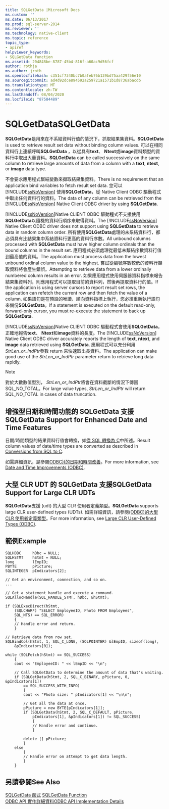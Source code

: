 ```yaml
---
title: SQLGetData |Microsoft Docs
ms.custom: ''
ms.date: 06/13/2017
ms.prod: sql-server-2014
ms.reviewer: ''
ms.technology: native-client
ms.topic: reference
topic_type:
- apiref
helpviewer_keywords:
- SQLGetData function
ms.assetid: 204848be-8787-45b4-816f-a60ac9d56fcf
author: rothja
ms.author: jroth
ms.openlocfilehash: c351cf7340bc7b0afeb76b139bd75aa429f56e10
ms.sourcegitcommit: ad4d92dce894592a259721a1571b1d8736abacdb
ms.translationtype: MT
ms.contentlocale: zh-TW
ms.lasthandoff: 08/04/2020
ms.locfileid: "87584489"
---
```

# <a name="sqlgetdata"></a><span data-ttu-id="bcc21-102">SQLGetData</span><span class="sxs-lookup"><span data-stu-id="bcc21-102">SQLGetData</span></span>
  <span data-ttu-id="bcc21-103">**SQLGetData**是用來在不系結資料行值的情況下，抓取結果集資料。</span><span class="sxs-lookup"><span data-stu-id="bcc21-103">**SQLGetData** is used to retrieve result set data without binding column values.</span></span> <span data-ttu-id="bcc21-104">可以在相同資料行上連續呼叫**SQLGetData** ，以從具有**text**、 **Ntext**或**image**資料類型的資料行中取出大量資料。</span><span class="sxs-lookup"><span data-stu-id="bcc21-104">**SQLGetData** can be called successively on the same column to retrieve large amounts of data from a column with a **text**, **ntext**, or **image** data type.</span></span>  
  
 <span data-ttu-id="bcc21-105">不會要求應用程式繫結變數來擷取結果集資料。</span><span class="sxs-lookup"><span data-stu-id="bcc21-105">There is no requirement that an application bind variables to fetch result set data.</span></span> <span data-ttu-id="bcc21-106">您可以 [!INCLUDE[ssNoVersion](../../includes/ssnoversion-md.md)] 使用**SQLGetData**，從 Native Client ODBC 驅動程式中取出任何資料行的資料。</span><span class="sxs-lookup"><span data-stu-id="bcc21-106">The data of any column can be retrieved from the [!INCLUDE[ssNoVersion](../../includes/ssnoversion-md.md)] Native Client ODBC driver by using **SQLGetData**.</span></span>  
  
 <span data-ttu-id="bcc21-107">[!INCLUDE[ssNoVersion](../../includes/ssnoversion-md.md)]Native CLIENT ODBC 驅動程式不支援使用**SQLGetData**以隨機的資料行順序來取得資料。</span><span class="sxs-lookup"><span data-stu-id="bcc21-107">The [!INCLUDE[ssNoVersion](../../includes/ssnoversion-md.md)] Native Client ODBC driver does not support using **SQLGetData** to retrieve data in random column order.</span></span> <span data-ttu-id="bcc21-108">所有使用**SQLGetData**處理的未系結資料行，都必須具有比結果集中系結資料行更高的資料行序數。</span><span class="sxs-lookup"><span data-stu-id="bcc21-108">All unbound columns processed with **SQLGetData** must have higher column ordinals than the bound columns in the result set.</span></span> <span data-ttu-id="bcc21-109">應用程式必須處理從最低未繫結序數資料行值到最高值的資料。</span><span class="sxs-lookup"><span data-stu-id="bcc21-109">The application must process data from the lowest unbound ordinal column value to the highest.</span></span> <span data-ttu-id="bcc21-110">嘗試從編號序數較低的資料行擷取資料將會產生錯誤。</span><span class="sxs-lookup"><span data-stu-id="bcc21-110">Attempting to retrieve data from a lower ordinally numbered column results in an error.</span></span> <span data-ttu-id="bcc21-111">如果應用程式使用伺服器資料指標來報告結果集資料列，則應用程式可以提取目前的資料列，然後再提取資料行的值。</span><span class="sxs-lookup"><span data-stu-id="bcc21-111">If the application is using server cursors to report result set rows, the application can refetch the current row and then fetch the value of a column.</span></span> <span data-ttu-id="bcc21-112">如果語句是在預設的唯讀、順向資料指標上執行，您必須重新執行語句來備份**SQLGetData**。</span><span class="sxs-lookup"><span data-stu-id="bcc21-112">If a statement is executed on the default read-only, forward-only cursor, you must re-execute the statement to back up **SQLGetData**.</span></span>  
  
 <span data-ttu-id="bcc21-113">[!INCLUDE[ssNoVersion](../../includes/ssnoversion-md.md)]Native CLIENT ODBC 驅動程式會使用**SQLGetData**，正確地報告**text**、 **Ntext**和**image**資料的長度。</span><span class="sxs-lookup"><span data-stu-id="bcc21-113">The [!INCLUDE[ssNoVersion](../../includes/ssnoversion-md.md)] Native Client ODBC driver accurately reports the length of **text**, **ntext**, and **image** data retrieved using **SQLGetData**.</span></span> <span data-ttu-id="bcc21-114">應用程式可以充分利用*StrLen_or_IndPtr*參數 return 來快速取出長資料。</span><span class="sxs-lookup"><span data-stu-id="bcc21-114">The application can make good use of the *StrLen_or_IndPtr* parameter return to retrieve long data rapidly.</span></span>  
  
> [!NOTE]  
>  <span data-ttu-id="bcc21-115">對於大數數值型別， *StrLen_or_IndPtr*將會在資料截斷的情況下傳回 SQL_NO_TOTAL。</span><span class="sxs-lookup"><span data-stu-id="bcc21-115">For large value types, *StrLen_or_IndPtr* will return SQL_NO_TOTAL in cases of data truncation.</span></span>  
  
## <a name="sqlgetdata-support-for-enhanced-date-and-time-features"></a><span data-ttu-id="bcc21-116">增強型日期和時間功能的 SQLGetData 支援</span><span class="sxs-lookup"><span data-stu-id="bcc21-116">SQLGetData Support for Enhanced Date and Time Features</span></span>  
 <span data-ttu-id="bcc21-117">日期/時間類型的結果資料行值會轉換，如[從 SQL 轉換為 C](../native-client-odbc-date-time/datetime-data-type-conversions-from-sql-to-c.md)中所述。</span><span class="sxs-lookup"><span data-stu-id="bcc21-117">Result column values of date/time types are converted as described in [Conversions from SQL to C](../native-client-odbc-date-time/datetime-data-type-conversions-from-sql-to-c.md).</span></span>  
  
 <span data-ttu-id="bcc21-118">如需詳細資訊，請參閱[ODBC&#41;&#40;的日期和時間改善](../native-client-odbc-date-time/date-and-time-improvements-odbc.md)。</span><span class="sxs-lookup"><span data-stu-id="bcc21-118">For more information, see [Date and Time Improvements &#40;ODBC&#41;](../native-client-odbc-date-time/date-and-time-improvements-odbc.md).</span></span>  
  
## <a name="sqlgetdata-support-for-large-clr-udts"></a><span data-ttu-id="bcc21-119">大型 CLR UDT 的 SQLGetData 支援</span><span class="sxs-lookup"><span data-stu-id="bcc21-119">SQLGetData Support for Large CLR UDTs</span></span>  
 <span data-ttu-id="bcc21-120">**SQLGetData**支援 (udt) 的大型 CLR 使用者定義類型。</span><span class="sxs-lookup"><span data-stu-id="bcc21-120">**SQLGetData** supports large CLR user-defined types (UDTs).</span></span> <span data-ttu-id="bcc21-121">如需詳細資訊，請參閱[&#40;ODBC&#41;的大型 CLR 使用者定義類型](../native-client/odbc/large-clr-user-defined-types-odbc.md)。</span><span class="sxs-lookup"><span data-stu-id="bcc21-121">For more information, see [Large CLR User-Defined Types &#40;ODBC&#41;](../native-client/odbc/large-clr-user-defined-types-odbc.md).</span></span>  
  
## <a name="example"></a><span data-ttu-id="bcc21-122">範例</span><span class="sxs-lookup"><span data-stu-id="bcc21-122">Example</span></span>  
  
```  
SQLHDBC     hDbc = NULL;  
SQLHSTMT    hStmt = NULL;  
long        lEmpID;  
PBYTE       pPicture;  
SQLINTEGER  pIndicators[2];  
  
// Get an environment, connection, and so on.  
...  
  
// Get a statement handle and execute a command.  
SQLAllocHandle(SQL_HANDLE_STMT, hDbc, &hStmt);  
  
if (SQLExecDirect(hStmt,  
    (SQLCHAR*) "SELECT EmployeeID, Photo FROM Employees",  
    SQL_NTS) == SQL_ERROR)  
    {  
    // Handle error and return.  
    }  
  
// Retrieve data from row set.  
SQLBindCol(hStmt, 1, SQL_C_LONG, (SQLPOINTER) &lEmpID, sizeof(long),  
    &pIndicators[0]);  
  
while (SQLFetch(hStmt) == SQL_SUCCESS)  
    {  
    cout << "EmployeeID: " << lEmpID << "\n";  
  
    // Call SQLGetData to determine the amount of data that's waiting.  
    if (SQLGetData(hStmt, 2, SQL_C_BINARY, pPicture, 0, &pIndicators[1])  
        == SQL_SUCCESS_WITH_INFO)  
        {  
        cout << "Photo size: " pIndicators[1] << "\n\n";  
  
        // Get all the data at once.  
        pPicture = new BYTE[pIndicators[1]];  
        if (SQLGetData(hStmt, 2, SQL_C_DEFAULT, pPicture,  
            pIndicators[1], &pIndicators[1]) != SQL_SUCCESS)  
            {  
            // Handle error and continue.  
            }  
  
        delete [] pPicture;  
        }  
    else  
        {  
        // Handle error on attempt to get data length.  
        }  
    }  
```  
  
## <a name="see-also"></a><span data-ttu-id="bcc21-123">另請參閱</span><span class="sxs-lookup"><span data-stu-id="bcc21-123">See Also</span></span>  
 <span data-ttu-id="bcc21-124">[SQLGetData 函式](https://go.microsoft.com/fwlink/?LinkId=59350) </span><span class="sxs-lookup"><span data-stu-id="bcc21-124">[SQLGetData Function](https://go.microsoft.com/fwlink/?LinkId=59350) </span></span>  
 [<span data-ttu-id="bcc21-125">ODBC API 實作詳細資料</span><span class="sxs-lookup"><span data-stu-id="bcc21-125">ODBC API Implementation Details</span></span>](odbc-api-implementation-details.md)  
  
  
